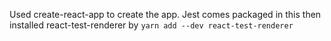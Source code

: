 Used create-react-app to create the app. Jest comes packaged in this
then installed react-test-renderer by
```yarn add --dev react-test-renderer```